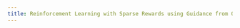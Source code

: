 ```yaml
---
title: Reinforcement Learning with Sparse Rewards using Guidance from Offline Demonstration.
---
```

